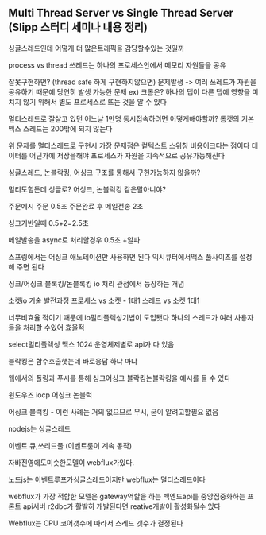 ## Multi Thread Server vs Single Thread Server (Slipp 스터디 세미나 내용 정리)

싱글스레드인데 어떻게 더 많은트래픽을 감당할수있는 것일까

process vs thread
쓰레드는 하나의 프로세스안에서 메모리 자원들을 공유

잘못구현하면? (thread safe 하게 구현하지않으면) 문제발생 -> 여러 쓰레드가 자원을 공유하기 때문에 당연히 발생 가능한 문제
ex) 크롬은? 하나의 탭이 다른 탭에 영향을 미치지 않기 위해서 별도 프로세스로 뜨는 것을 알 수 있다

멀티스레드로 잘살고 있던 어느날
1만명 동시접속하려면 어떻게해야할까?
톰캣의 기본 맥스 스레드는 200밖에 되지 않는다

위 문제를 멀티스레드로 구현시 가장 문제점은 컽텍스트 스위칭 비용이크다는 점이다
데이터를 어딘가에 저장을해야 프로세스가 자원을 지속적으로 공유가능해진다

싱글스레드, 논블락킹, 어싱크 구조를 통해서 구현가능하지 않을까?

멀티도힘든데 싱글로?
어싱크, 논블럭킹 같은말아니야?

주문예시
주문 0.5초
주문완료 후 메일전송 2초

싱크기반일때
0.5+2=2.5초

메일발송을 async로 처리할경우 0.5초 +알파

스프링에서는 어싱크 애노테이션만 사용하면 된다
익시큐터에서맥스 풀사이즈를 설정해 주면 된다

싱크/어싱크
블록킹/논블록킹
io 처리 관점에서 등장하는 개념

소켓io 기술 발전과정
프로세스 vs 소켓 - 1대1
스레드 vs 소켓 1대1

너무비효율 적이기 때문에 io멀티플렉싱기법이 도입됏다
하나의 스레드가 여러 사용자들을 처리할 수있어 효율적

select멀티플렉싱 맥스 1024
운영체제별로 api가 다 있음

블락킹은 함수호출햇는데 바로응답 하냐 마냐

웹에서의 폴링과 푸시를 통해 싱크어싱크 블락킹논블락킹을 예시를 들 수 있다

윈도우즈 iocp 어싱크 논블럭

어싱크 블럭킹 - 이런 사례는 거의 없으므로 무시, 굳이 알려고할필요 없음

nodejs는 싱글스레드

이벤트 큐,쓰리드풀 (이벤트뤂이 계속 동작)

자바진영에도미슷한모델이 webflux가있다.

노드js는 이벤트루프가싱글스레드이지만 webflux는 멀티스레드이다

webflux가 가장 적합한 모델은  gateway역할을 하는 백엔드api를 중앙집중화하는 프론트 api서버
r2dbc가 활발히 개발된다면 reative개발이 활성화될수 있다

Webflux는 CPU 코어갯수에 따라서 스레드 갯수가 결정된다